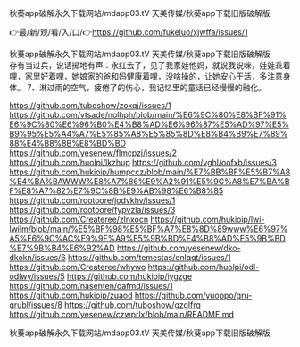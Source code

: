 秋葵app破解永久下载网站/mdapp03.tⅤ 天美传媒/秋葵app下载旧版破解版

👉最/新/观/看/入/口/👉https://github.com/fukeluo/xjwffa/issues/1

秋葵app破解永久下载网站/mdapp03.tⅤ 天美传媒/秋葵app下载旧版破解版　　存有当过兵，说话掷地有声：永红去了，见了我家娃他妈，就说我说唻，娃娃乖着哩，家里好着哩，她娘家的爸和妈健康着哩，没啥操的，让她安心干活，多注意身体。
	7、淋过雨的空气，疲倦了的伤心，我记忆里的童话已经慢慢的融化。


https://github.com/tuboshow/zoxqj/issues/1
https://github.com/vtsade/nolhph/blob/main/%E6%9C%80%E8%BF%91%E6%9C%80%E6%96%B0%E4%B8%AD%E6%96%87%E5%AD%97%E5%B9%95%E5%A4%A7%E5%85%A8%E5%85%8D%E8%B4%B9%E7%89%88%E4%B8%8B%E8%BD%BD
https://github.com/yesenew/flmcpzj/issues/2
https://github.com/huolpi/lkzhup
https://github.com/vghl/oofxb/issues/3
https://github.com/hukioip/humpccz/blob/main/%E7%BB%BF%E5%B7%A8%E4%BA%BAWWW%E8%A7%86%E9%A2%91%E5%9C%A8%E7%BA%BF%E8%A7%82%E7%9C%8B%E9%AB%98%E6%B8%85
https://github.com/rootoore/jodvkhv/issues/1
https://github.com/rootoore/fypvzla/issues/3
https://github.com/Createree/zlnxocn
https://github.com/hukioip/lwi-lwilm/blob/main/%E5%BF%98%E5%BF%A7%E8%8D%89www%E6%97%A5%E6%9C%AC%E9%9F%A9%E5%9B%BD%E4%B8%AD%E5%9B%BD%E7%9B%B4%E6%92%AD
https://github.com/yesenew/dko-dkokn/issues/6
https://github.com/temestas/enlqqt/issues/1
https://github.com/Createree/whywo
https://github.com/huolpi/odl-odlwy/issues/5
https://github.com/hukioip/iygzge
https://github.com/nasenten/oafmd/issues/1
https://github.com/hukioip/zuaod
https://github.com/yuoppo/gru-grubl/issues/8
https://github.com/tuboshow/gzglfrq
https://github.com/yesenew/czwprlx/blob/main/README.md

秋葵app破解永久下载网站/mdapp03.tⅤ 天美传媒/秋葵app下载旧版破解版
